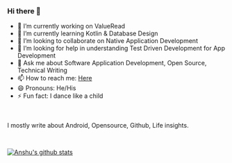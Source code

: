 ### Hi there 👋

<!--
**ashandilya/ashandilya** is a ✨ _special_ ✨ repository because its `README.md` (this file) appears on your GitHub profile.



Here are some ideas to get you started:
-->

- 🔭 I’m currently working on ValueRead
- 🌱 I’m currently learning Kotlin & Database Design 
- 👯 I’m looking to collaborate on Native Application Development
- 🤔 I’m looking for help in understanding Test Driven Development for App Development
- 💬 Ask me about Software Application Development, Open Source, Technical Writing
- 📫 How to reach me: [Here](https://linktr.ee/anshu.shandilya)
- 😄 Pronouns: He/His
- ⚡ Fun fact: I dance like a child
<br/>   

I mostly write about Android, Opensource, Github, Life insights. 
     
<br/>   



<!--[![Top Langs](https://github-readme-stats.vercel.app/api/top-langs/?username=ashandilya&show_icons=true)](https://github.com/ashandilya/github-readme-stats)-->
[![Anshu's github stats](https://github-readme-stats.vercel.app/api?username=ashandilya&show_icons=true)](https://github.com/ashandilya/github-readme-stats)


